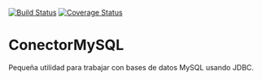 [![Build Status](https://travis-ci.org/javierGelatti/ConectorMySQL.svg?branch=master)](https://travis-ci.org/javierGelatti/ConectorMySQL)
[![Coverage Status](https://coveralls.io/repos/github/javierGelatti/ConectorMySQL/badge.svg?branch=master)](https://coveralls.io/github/javierGelatti/ConectorMySQL?branch=master)
# ConectorMySQL
Pequeña utilidad para trabajar con bases de datos MySQL usando JDBC.

